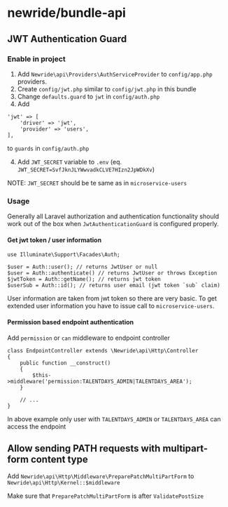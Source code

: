 # newride/bundle-api

## JWT Authentication Guard

### Enable in project

1. Add `Newride\api\Providers\AuthServiceProvider` to `config/app.php` providers.
2. Create `config/jwt.php` similar to `config/jwt.php` in this bundle
3. Change `defaults.guard` to `jwt` in `config/auth.php`
4. Add

```
'jwt' => [
    'driver' => 'jwt',
    'provider' => 'users',
],
```

to `guards` in `config/auth.php`

4. Add `JWT_SECRET` variable to `.env` (eq. `JWT_SECRET=SvfJknJLYWwvadkCLVE7HIzn2JpWDkXv`)

NOTE: `JWT_SECRET` should be te same as in `microservice-users`

### Usage

Generally all Laravel authorization and authentication functionality
should work out of the box when `JwtAuthenticationGuard` is configured properly.

#### Get jwt token / user information

```
use Illuminate\Support\Facades\Auth;

$user = Auth::user(); // returns JwtUser or null
$user = Auth::authenticate() // returns JwtUser or throws Exception
$jwtToken = Auth::getName(); // returns jwt token
$userSub = Auth::id(); // returns user email (jwt token `sub` claim)
```

User information are taken from jwt token so there are very basic.
To get extended user information you have to issue call to `microservice-users`.

#### Permission based endpoint authentication

Add `permission` or `can` middleware to endpoint controller

```
class EndpointController extends \Newride\api\Http\Controller
{
    public function __construct()
    {
        $this->middleware('permission:TALENTDAYS_ADMIN|TALENTDAYS_AREA');
    }

    // ...
}

```

In above example only user with `TALENTDAYS_ADMIN` or `TALENTDAYS_AREA` can access the endpoint

## Allow sending PATH requests with multipart-form content type

Add `Newride\api\Http\Middleware\PreparePatchMultiPartForm` to `Newride\api\Http\Kernel::$middleware`

Make sure that `PreparePatchMultiPartForm` is after `ValidatePostSize`
